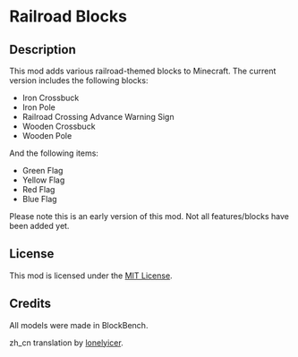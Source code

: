 # Railroad Blocks

## Description

This mod adds various railroad-themed blocks to Minecraft.
The current version includes the following blocks:

* Iron Crossbuck
* Iron Pole
* Railroad Crossing Advance Warning Sign
* Wooden Crossbuck
* Wooden Pole

And the following items:

* Green Flag
* Yellow Flag
* Red Flag
* Blue Flag

Please note this is an early version of this mod. Not all features/blocks have been added yet.

## License

This mod is licensed under the [MIT License](https://github.com/SamTheGamer39/MinecraftRailroadBlocksFabric/blob/master/LICENSE).

## Credits
All models were made in BlockBench.

zh_cn translation by [lonelyicer](https://github.com/lonelyicer).
